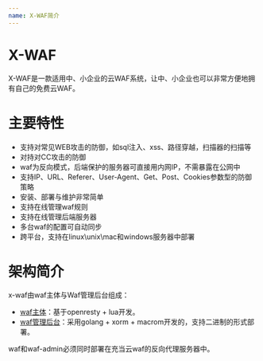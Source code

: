 ```yaml
---
name: X-WAF简介
---
```


# X-WAF

X-WAF是一款适用中、小企业的云WAF系统，让中、小企业也可以非常方便地拥有自己的免费云WAF。

# 主要特性

- 支持对常见WEB攻击的防御，如sql注入、xss、路径穿越，扫描器的扫描等
- 对持对CC攻击的防御
- waf为反向模式，后端保护的服务器可直接用内网IP，不需暴露在公网中
- 支持IP、URL、Referer、User-Agent、Get、Post、Cookies参数型的防御策略
- 安装、部署与维护非常简单
- 支持在线管理waf规则
- 支持在线管理后端服务器
- 多台waf的配置可自动同步
- 跨平台，支持在linux\unix\mac和windows服务器中部署

# 架构简介
x-waf由waf主体与Waf管理后台组成：

- [waf主体](https://github.com/xsec-lab/x-waf/tree/master/waf)：基于openresty + lua开发。
- [waf管理后台](https://github.com/xsec-lab/x-waf/tree/master/waf-admin)：采用golang + xorm + macrom开发的，支持二进制的形式部署。

waf和waf-admin必须同时部署在充当云waf的反向代理服务器中。